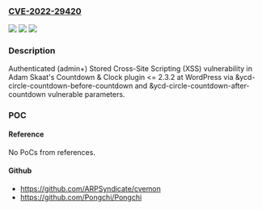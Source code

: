 ### [CVE-2022-29420](https://cve.mitre.org/cgi-bin/cvename.cgi?name=CVE-2022-29420)
![](https://img.shields.io/static/v1?label=Product&message=Countdown%20%26%20Clock%20(WordPress%20plugin)&color=blue)
![](https://img.shields.io/static/v1?label=Version&message=n%2Fa&color=blue)
![](https://img.shields.io/static/v1?label=Vulnerability&message=CWE-79%20Cross-site%20Scripting%20(XSS)&color=brighgreen)

### Description

Authenticated (admin+) Stored Cross-Site Scripting (XSS) vulnerability in Adam Skaat's Countdown & Clock plugin <= 2.3.2 at WordPress via &ycd-circle-countdown-before-countdown and &ycd-circle-countdown-after-countdown vulnerable parameters.

### POC

#### Reference
No PoCs from references.

#### Github
- https://github.com/ARPSyndicate/cvemon
- https://github.com/Pongchi/Pongchi

